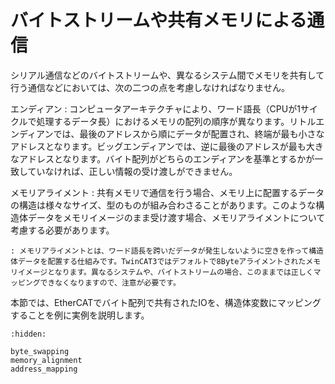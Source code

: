 # バイトストリームや共有メモリによる通信

シリアル通信などのバイトストリームや、異なるシステム間でメモリを共有して行う通信などにおいては、次の二つの点を考慮しなければなりません。

エンディアン
    : コンピュータアーキテクチャにより、ワード語長（CPUが1サイクルで処理するデータ長）におけるメモリの配列の順序が異なります。リトルエンディアンでは、最後のアドレスから順にデータが配置され、終端が最も小さなアドレスとなります。ビッグエンディアンでは、逆に最後のアドレスが最も大きなアドレスとなります。バイト配列がどちらのエンディアンを基準とするかが一致していなければ、正しい情報の受け渡しができません。

メモリアライメント
    : 共有メモリで通信を行う場合、メモリ上に配置するデータの構造は様々なサイズ、型のものが組み合わさることがあります。このような構造体データをメモリイメージのまま受け渡す場合、メモリアライメントについて考慮する必要があります。

    : メモリアライメントとは、ワード語長を跨いだデータが発生しないように空きを作って構造体データを配置する仕組みです。TwinCAT3ではデフォルトで8Byteアライメントされたメモリイメージとなります。異なるシステムや、バイトストリームの場合、このままでは正しくマッピングできなくなりますので、注意が必要です。

本節では、EtherCATでバイト配列で共有されたIOを、構造体変数にマッピングすることを例に実例を説明します。

```{toctree}
:hidden:

byte_swapping
memory_alignment
address_mapping
```
